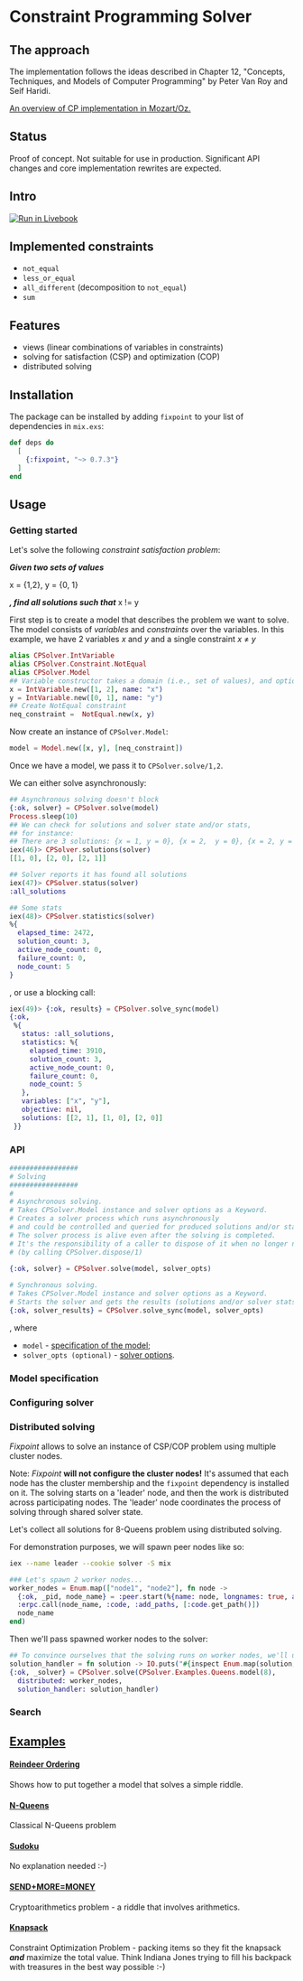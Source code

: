 # Constraint Programming Solver

## The approach 
The implementation follows the ideas described in Chapter 12, "Concepts, Techniques, and Models
  of Computer Programming" by Peter Van Roy and Seif Haridi.

[An overview of CP implementation in Mozart/Oz.](http://mozart2.org/mozart-v1/doc-1.4.0/fdt/index.html)
## Status

Proof of concept. Not suitable for use in production. Significant API changes and core implementation rewrites are expected.

## Intro

[![Run in Livebook](https://livebook.dev/badge/v1/black.svg)](https://livebook.dev/run?url=https%3A%2F%2Fgithub.com%2Fbokner%2Ffixpoint%2Fblob%2Fmain%2Flivebooks%2Ffixpoint.livemd)


## Implemented constraints

- `not_equal`
- `less_or_equal`
- `all_different` (decomposition to `not_equal`)
- `sum`

## Features
- views (linear combinations of variables in constraints)  
- solving for satisfaction (CSP) and optimization (COP)
- distributed solving  

## Installation
The package can be installed by adding `fixpoint` to your list of dependencies in `mix.exs`:

```elixir
def deps do
  [
    {:fixpoint, "~> 0.7.3"}
  ]
end
```

## Usage
  
### Getting started  

Let's solve the following *constraint satisfaction problem*:

***Given two sets of values***

 x = {1,2}, y = {0, 1}

***, find all solutions such that*** x != y

First step is to create a model that describes the problem we want to solve.
The model consists of *variables* and *constraints* over the variables.
In this example, we have 2 variables $x$ and $y$ and a single constraint $x$ $\neq$ $y$

```elixir
alias CPSolver.IntVariable
alias CPSolver.Constraint.NotEqual
alias CPSolver.Model
## Variable constructor takes a domain (i.e., set of values), and optional parameters, such as `name`
x = IntVariable.new([1, 2], name: "x")
y = IntVariable.new([0, 1], name: "y")
## Create NotEqual constraint
neq_constraint =  NotEqual.new(x, y)
```
Now create an instance of `CPSolver.Model`:
```elixir
model = Model.new([x, y], [neq_constraint])
```
Once we have a model, we pass it to `CPSolver.solve/1,2`.

We can either solve asynchronously:
```elixir
## Asynchronous solving doesn't block 
{:ok, solver} = CPSolver.solve(model)
Process.sleep(10)
## We can check for solutions and solver state and/or stats,
## for instance:
## There are 3 solutions: {x = 1, y = 0}, {x = 2,  y = 0}, {x = 2, y = 1} 
iex(46)> CPSolver.solutions(solver)
[[1, 0], [2, 0], [2, 1]]

## Solver reports it has found all solutions    
iex(47)> CPSolver.status(solver)
:all_solutions 

## Some stats
iex(48)> CPSolver.statistics(solver)
%{
  elapsed_time: 2472,
  solution_count: 3,
  active_node_count: 0,
  failure_count: 0,
  node_count: 5
}

```
, or use a blocking call:
```elixir
iex(49)> {:ok, results} = CPSolver.solve_sync(model)
{:ok,
 %{
   status: :all_solutions,
   statistics: %{
     elapsed_time: 3910,
     solution_count: 3,
     active_node_count: 0,
     failure_count: 0,
     node_count: 5
   },
   variables: ["x", "y"],
   objective: nil,
   solutions: [[2, 1], [1, 0], [2, 0]]
 }}
```




### API
```elixir
#################
# Solving       
#################
# 
# Asynchronous solving.
# Takes CPSolver.Model instance and solver options as a Keyword. 
# Creates a solver process which runs asynchronously
# and could be controlled and queried for produced solutions and/or status as it runs.
# The solver process is alive even after the solving is completed.
# It's the responsibility of a caller to dispose of it when no longer needed.
# (by calling CPSolver.dispose/1)
  
{:ok, solver} = CPSolver.solve(model, solver_opts)

# Synchronous solving.
# Takes CPSolver.Model instance and solver options as a Keyword. 
# Starts the solver and gets the results (solutions and/or solver stats) once the solver finishes.
{:ok, solver_results} = CPSolver.solve_sync(model, solver_opts)
```

, where 
- ```model``` - [specification of the model](#model-specification);
- ```solver_opts (optional)``` - [solver options](#configuring-solver).

### Model specification

### Configuring solver

### Distributed solving

*Fixpoint* allows to solve an instance of CSP/COP problem using multiple cluster nodes.

Note: *Fixpoint* **will not configure the cluster nodes!** 
It's assumed that each node has the cluster membership and the `fixpoint` dependency is installed on it.
The solving starts on a 'leader' node, and then the work is distributed across participating nodes.
The 'leader' node coordinates the process of solving through shared solver state.

Let's collect all solutions for 8-Queens problem using distributed solving.

For demonstration purposes, we will spawn peer nodes like so:

```zsh
iex --name leader --cookie solver -S mix
```

```elixir
### Let's spawn 2 worker nodes...
worker_nodes = Enum.map(["node1", "node2"], fn node -> 
  {:ok, _pid, node_name} = :peer.start(%{name: node, longnames: true, args: ['-setcookie', 'solver']})
  :erpc.call(node_name, :code, :add_paths, [:code.get_path()])
  node_name
end)
```

Then we'll pass spawned worker nodes to the solver: 

```elixir
## To convince ourselves that the solving runs on worker nodes, we'll use a solution handler:
solution_handler = fn solution -> IO.puts("#{inspect Enum.map(solution, fn {_name, solution} -> solution end)} <- #{inspect Node.self()}") end 
{:ok, _solver} = CPSolver.solve(CPSolver.Examples.Queens.model(8), 
  distributed: worker_nodes, 
  solution_handler: solution_handler)
``` 


### Search

## [Examples](lib/examples)

#### [Reindeer Ordering](lib/examples/reindeers.ex)

Shows how to put together a model that solves a simple riddle.

#### [N-Queens](lib/examples/queens.ex)

Classical N-Queens problem

#### [Sudoku](lib/examples/sudoku.ex)

No explanation needed :-)

#### [SEND+MORE=MONEY](lib/examples/send_more_money.ex)

Cryptoarithmetics problem - a riddle that involves arithmetics.

#### [Knapsack](lib/examples/knapsack.ex)

Constraint Optimization Problem - packing items so they fit the knapsack ***and*** maximize the total value. Think Indiana Jones trying to fill his backpack with treasures in the best way possible :-)

